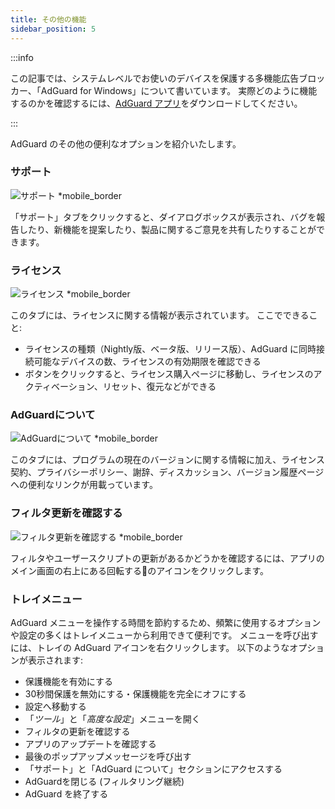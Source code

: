 ```yaml
---
title: その他の機能
sidebar_position: 5
---
```


:::info

この記事では、システムレベルでお使いのデバイスを保護する多機能広告ブロッカー、「AdGuard for Windows」について書いています。 実際どのように機能するのかを確認するには、[AdGuard アプリ](https://agrd.io/download-kb-adblock)をダウンロードしてください。

:::

AdGuard のその他の便利なオプションを紹介いたします。

### サポート

![サポート \*mobile\_border](https://cdn.adtidy.org/content/kb/ad_blocker/windows/overview/support.png)

「サポート」タブをクリックすると、ダイアログボックスが表示され、バグを報告したり、新機能を提案したり、製品に関するご意見を共有したりすることができます。

### ライセンス

![ライセンス \*mobile\_border](https://cdn.adtidy.org/content/kb/ad_blocker/windows/overview/license.png)

このタブには、ライセンスに関する情報が表示されています。 ここでできること:

- ライセンスの種類（Nightly版、ベータ版、リリース版）、AdGuard に同時接続可能なデバイスの数、ライセンスの有効期限を確認できる
- ボタンをクリックすると、ライセンス購入ページに移動し、ライセンスのアクティベーション、リセット、復元などができる

### AdGuardについて

![AdGuardについて \*mobile\_border](https://cdn.adtidy.org/content/kb/ad_blocker/windows/overview/about.png)

このタブには、プログラムの現在のバージョンに関する情報に加え、ライセンス契約、プライバシーポリシー、謝辞、ディスカッション、バージョン履歴ページへの便利なリンクが用載っています。

### フィルタ更新を確認する

![フィルタ更新を確認する \*mobile\_border](https://cdn.adtidy.org/content/kb/ad_blocker/windows/overview/check-updates.png)

フィルタやユーザースクリプトの更新があるかどうかを確認するには、アプリのメイン画面の右上にある回転する🔄のアイコンをクリックします。

### トレイメニュー

AdGuard メニューを操作する時間を節約するため、頻繁に使用するオプションや設定の多くはトレイメニューから利用できて便利です。 メニューを呼び出すには、トレイの AdGuard アイコンを右クリックします。 以下のようなオプションが表示されます:

- 保護機能を有効にする
- 30秒間保護を無効にする・保護機能を完全にオフにする
- 設定へ移動する
- 「_ツール_」と「_高度な設定_」メニューを開く
- フィルタの更新を確認する
- アプリのアップデートを確認する
- 最後のポップアップメッセージを呼び出す
- 「サポート」と「AdGuard について」セクションにアクセスする
- AdGuardを閉じる (フィルタリング継続)
- AdGuard を終了する
